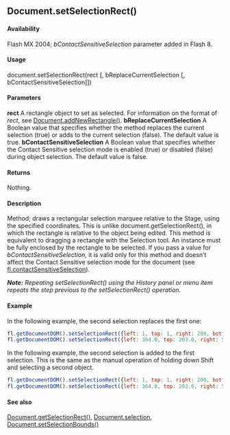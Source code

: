 ## Document.setSelectionRect()

#### Availability

Flash MX 2004; *bContactSensitiveSelection* parameter added in Flash 8.

#### Usage

document.setSelectionRect(rect [, bReplaceCurrentSelection [, bContactSensitiveSelection]])

#### Parameters

**rect** A rectangle object to set as selected. For information on the format of *rect*, see [Document.addNewRectangle()](../Document_object/Document10.md).
**bReplaceCurrentSelection** A Boolean value that specifies whether the method replaces the current selection (true) or adds to the current selection (false). The default value is true.
**bContactSensitiveSelection** A Boolean value that specifies whether the Contact Sensitive selection mode is enabled (true) or disabled (false) during object selection. The default value is false.

#### Returns

Nothing.

#### Description

Method; draws a rectangular selection marquee relative to the Stage, using the specified coordinates. This is unlike
document.getSelectionRect(), in which the rectangle is relative to the object being edited.
This method is equivalent to dragging a rectangle with the Selection tool. An instance must be fully enclosed by the rectangle to be selected.
If you pass a value for *bContactSensitiveSelection*, it is valid only for this method and doesn’t affect the Contact Sensitive selection mode for the document (see [fl.contactSensitiveSelection](../flash_object_(fl)/fl14.md)).

***Note:** Repeating setSelectionRect() using the History panel or menu item repeats the step previous to the setSelectionRect() operation.*

#### Example

In the following example, the second selection replaces the first one:

```javascript
fl.getDocumentDOM().setSelectionRect({left: 1, top: 1, right: 200, bottom: 200}); 
fl.getDocumentDOM().setSelectionRect({left: 364.0, top: 203.0, right: 508.0, bottom: 434.0}, true);
```

In the following example, the second selection is added to the first selection. This is the same as the manual operation of holding down Shift and selecting a second object.

```javascript
fl.getDocumentDOM().setSelectionRect({left: 1, top: 1, right: 200, bottom: 200}); 
fl.getDocumentDOM().setSelectionRect({left: 364.0, top: 203.0, right: 508.0, bottom: 434.0}, false);
```

#### See also

[Document.getSelectionRect()](../Document_object/Document84.md), [Document.selection](../Document_object/Document430.md), [Document.setSelectionBounds()](../Document_object/Document9658.md)
